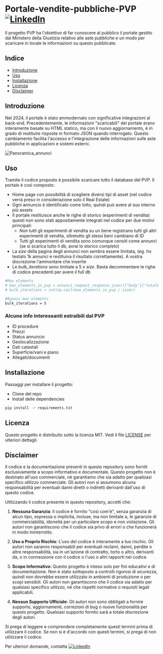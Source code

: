 # Portale-vendite-pubbliche-PVP [![LinkedIn](https://img.shields.io/badge/LinkedIn-Profile-blue)](https://www.linkedin.com/in/gian-maria-lunghi-24376b163/)

Il progetto PVP ha l'obiettivo di far conoscere al pubblico il portale gestito dal Ministero della Giustizia relativo alle aste pubbliche e un modo per scaricare in locale le informazioni su questo pubblicate.

## Indice

- [Introduzione](#introduzione)
- [Uso](#uso)
- [Installazione](#installazione)
- [Licenza](#licenza)
- [Disclaimer](#disclaimer)

## Introduzione

Nel 2024, il portale è stato ammodernato con significative integrazioni al back-end. Precedentemente, le informazioni "scaricabili" del portale erano interamente basate su HTML statico, ma con il nuovo aggiornamento, è in grado di restituire risposte in formato JSON quando interrogato. Questo cambiamento facilita l'accesso e l'integrazione delle informazioni sulle aste pubbliche in applicazioni e sistemi esterni.

![Panoramica_annunci](https://github.com/user-attachments/assets/f70f7a4b-9186-437f-8066-3d0a11145bb0)

## Uso
Tramite il codice proposto è possibile scaricare tutto il database del PVP. Il portale è così composto:
- Home page con possibilità di scegliere diversi tipi di asset (nel codice verrà preso in considerazione solo il Real Estate)
- Ogni annuncio è identificato come lotto, quindi può avere al suo interno più assets
- Il portale restituisce anche le righe di storico (esperimenti di vendita) questi non sono stati appositamente integrati nel codice per due motivi principali:
    - Non tutti gli esperimenti di vendita su un bene registrano tutti gli altri esperimenti di vendita, oltretutto gli stessi beni cambiano di ID
    - Tutti gli esperimenti di vendita sono comunque censiti come annunci (se si scarica tutto il db, avrai lo storico completo)
- La *size* della pagina degli annunci non sembra essere limitata, (eg. ho testato 1k annunci e restituiva il risultato correttamente). A vostra discrezione l'ammontare che inserite
- Le *bulk_iterations* sono limitate a 5 x *size*. Basta decommentare le righe di codice precedenti per avere il full db

```bash
#Max elements
# max_elements_in_pvp = annunci_request_response.json()["body"]["totalElements"]
# bulk_iterations = int(np.ceil(max_elements_in_pvp / size))

#Bypass max elements
bulk_iterations = 5
```

### Alcune info interessanti estraibili dal PVP
- ID procedure
- Prezzi
- Status annuncio
- Geolocalizzazione
- Dati catastali
- Superficie/vani e piano
- Allegati/documenti



## Installazione

Passaggi per installare il progetto:

- Clone del repo
- Install delle dependencies

```bash
pip install -r requirements.txt
```

## Licenza

Questo progetto è distribuito sotto la licenza MIT. Vedi il file [LICENSE](LICENSE) per ulteriori dettagli.

## Disclaimer

Il codice e la documentazione presenti in questo repository sono forniti esclusivamente a scopo informativo e documentale. Questo progetto non è destinato all'uso commerciale, né garantiamo che sia adatto per qualsiasi specifico utilizzo commerciale. Gli autori non si assumono alcuna responsabilità per eventuali danni diretti o indiretti derivanti dall'uso di questo codice.

Utilizzando il codice presente in questo repository, accetti che:

1. **Nessuna Garanzia**: Il codice è fornito "così com'è", senza garanzia di alcun tipo, espressa o implicita, incluse, ma non limitate a, le garanzie di commerciabilità, idoneità per un particolare scopo e non violazione. Gli autori non garantiscono che il codice sia privo di errori o che funzionerà in modo ininterrotto.

2. **Uso a Proprio Rischio**: L'uso del codice è interamente a tuo rischio. Gli autori non saranno responsabili per eventuali reclami, danni, perdite o altre responsabilità, sia in un'azione di contratto, torto o altro, derivanti da, o in connessione con il codice o l'uso o altri rapporti nel codice.

3. **Scopo Informativo**: Questo progetto è inteso solo per fini educativi e di documentazione. Non è stato sottoposto a controlli rigorosi di sicurezza, quindi non dovrebbe essere utilizzato in ambienti di produzione o per scopi sensibili. Gli autori non garantiscono che il codice sia adatto per qualsiasi specifico utilizzo, né che rispetti normative o requisiti legali applicabili.

4. **Nessun Supporto Ufficiale**: Gli autori non sono obbligati a fornire supporto, aggiornamenti, correzioni di bug o nuove funzionalità per questo progetto. Qualsiasi supporto fornito sarà a totale discrezione degli autori.

Si prega di leggere e comprendere completamente questi termini prima di utilizzare il codice. Se non si è d'accordo con questi termini, si prega di non utilizzare il codice.

Per ulteriori domande, contatta [![LinkedIn](https://img.shields.io/badge/LinkedIn-Profile-blue)](https://www.linkedin.com/in/gian-maria-lunghi-24376b163/)

